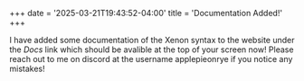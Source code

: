 +++
date = '2025-03-21T19:43:52-04:00'
title = 'Documentation Added!'
+++

I have added some documentation of the Xenon syntax to the website under the *Docs* link which should be avalible at the top of your screen now! Please reach out to me on discord at the username applepieonrye if you notice any mistakes!
